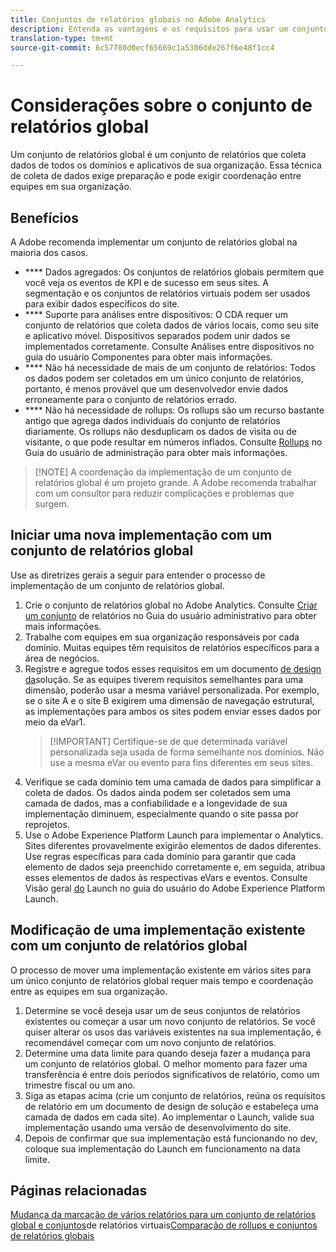 ```yaml
---
title: Conjuntos de relatórios globais no Adobe Analytics
description: Entenda as vantagens e os requisitos para usar um conjunto de relatórios global.
translation-type: tm+mt
source-git-commit: 6c57780d0ecf65669c1a5306dde267f6e48f1cc4

---
```



# Considerações sobre o conjunto de relatórios global

Um conjunto de relatórios global é um conjunto de relatórios que coleta dados de todos os domínios e aplicativos de sua organização. Essa técnica de coleta de dados exige preparação e pode exigir coordenação entre equipes em sua organização.

## Benefícios

A Adobe recomenda implementar um conjunto de relatórios global na maioria dos casos.

* **** Dados agregados: Os conjuntos de relatórios globais permitem que você veja os eventos de KPI e de sucesso em seus sites. A segmentação e os conjuntos de relatórios virtuais podem ser usados para exibir dados específicos do site.
* **** Suporte para análises entre dispositivos: O CDA requer um conjunto de relatórios que coleta dados de vários locais, como seu site e aplicativo móvel. Dispositivos separados podem unir dados se implementados corretamente. Consulte Análises [](../../components/cda/cda-home.md) entre dispositivos no guia do usuário Componentes para obter mais informações.
* **** Não há necessidade de mais de um conjunto de relatórios: Todos os dados podem ser coletados em um único conjunto de relatórios, portanto, é menos provável que um desenvolvedor envie dados erroneamente para o conjunto de relatórios errado.
* **** Não há necessidade de rollups: Os rollups são um recurso bastante antigo que agrega dados individuais do conjunto de relatórios diariamente. Os rollups não desduplicam os dados de visita ou de visitante, o que pode resultar em números inflados. Consulte [Rollups](../../admin/c-manage-report-suites/rollup-report-suite.md) no Guia do usuário de administração para obter mais informações.

> [!NOTE] A coordenação da implementação de um conjunto de relatórios global é um projeto grande. A Adobe recomenda trabalhar com um consultor para reduzir complicações e problemas que surgem.

## Iniciar uma nova implementação com um conjunto de relatórios global

Use as diretrizes gerais a seguir para entender o processo de implementação de um conjunto de relatórios global.

1. Crie o conjunto de relatórios global no Adobe Analytics. Consulte [Criar um conjunto](../../admin/admin-console/create-report-suite.md) de relatórios no Guia do usuário administrativo para obter mais informações.
2. Trabalhe com equipes em sua organização responsáveis por cada domínio. Muitas equipes têm requisitos de relatórios específicos para a área de negócios.
3. Registre e agregue todos esses requisitos em um documento [de design da](solution-design.md)solução. Se as equipes tiverem requisitos semelhantes para uma dimensão, poderão usar a mesma variável personalizada. Por exemplo, se o site A e o site B exigirem uma dimensão de navegação estrutural, as implementações para ambos os sites podem enviar esses dados por meio da eVar1.
   > [!IMPORTANT] Certifique-se de que determinada variável personalizada seja usada de forma semelhante nos domínios. Não use a mesma eVar ou evento para fins diferentes em seus sites.
4. Verifique se cada domínio tem uma camada de dados para simplificar a coleta de dados. Os dados ainda podem ser coletados sem uma camada de dados, mas a confiabilidade e a longevidade de sua implementação diminuem, especialmente quando o site passa por reprojetos.
5. Use o Adobe Experience Platform Launch para implementar o Analytics. Sites diferentes provavelmente exigirão elementos de dados diferentes. Use regras específicas para cada domínio para garantir que cada elemento de dados seja preenchido corretamente e, em seguida, atribua esses elementos de dados às respectivas eVars e eventos. Consulte Visão geral [do](https://docs.adobe.com/content/help/en/launch/using/overview.html) Launch no guia do usuário do Adobe Experience Platform Launch.

## Modificação de uma implementação existente com um conjunto de relatórios global

O processo de mover uma implementação existente em vários sites para um único conjunto de relatórios global requer mais tempo e coordenação entre as equipes em sua organização.

1. Determine se você deseja usar um de seus conjuntos de relatórios existentes ou começar a usar um novo conjunto de relatórios. Se você quiser alterar os usos das variáveis existentes na sua implementação, é recomendável começar com um novo conjunto de relatórios.
2. Determine uma data limite para quando deseja fazer a mudança para um conjunto de relatórios global. O melhor momento para fazer uma transferência é entre dois períodos significativos de relatório, como um trimestre fiscal ou um ano.
3. Siga as etapas acima (crie um conjunto de relatórios, reúna os requisitos de relatório em um documento de design de solução e estabeleça uma camada de dados em cada site). Ao implementar o Launch, valide sua implementação usando uma versão de desenvolvimento do site.
4. Depois de confirmar que sua implementação está funcionando no dev, coloque sua implementação do Launch em funcionamento na data limite.

## Páginas relacionadas

[Mudança da marcação de vários relatórios para um conjunto de relatórios global e conjuntos](../../components/vrs/vrs-considerations.md)de relatórios virtuais[Comparação de rollups e conjuntos de relatórios globais](../../admin/c-manage-report-suites/rollup-report-suite.md)